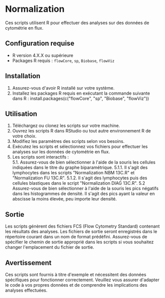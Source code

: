 # Normalization

Ces scripts utilisent R pour effectuer des analyses sur des données de cytométrie en flux.

## Configuration requise

- R version 4.X.X ou supérieure
- Packages R requis : `flowCore`, `sp`, `Biobase`, `flowViz`

## Installation

1. Assurez-vous d'avoir R installé sur votre système.
2. Installez les packages R requis en exécutant la commande suivante dans R :
         install.packages(c("flowCore", "sp", "Biobase", "flowViz"))
         
## Utilisation

1. Téléchargez ou clonez les scripts sur votre machine.
2. Ouvrez les scripts R dans RStudio ou tout autre environnement R de votre choix.
3. Modifiez les paramètres des scripts selon vos besoins.
4. Exécutez les scripts et sélectionnez vos fichiers pour effectuer les analyses sur les données de cytométrie en flux.
5. Les scripts sont interactifs :  
  5.1. Assurez-vous de bien sélectionner à l'aide de la souris les cellules indiquées dans le titre du graphe biparamétrique.
    5.1.1. Il s'agit des lymphocytes dans les scripts "Normalization NBM 13C.R" et "Normalization FU 13C.R".
    5.1.2. Il s'agit des lymphocytes puis des cellules blastiques dans le script "Normalization DIAG 13C.R".
  5.2 Assurez-vous de bien sélectionner à l'aide de la souris les pics négatifs dans les histogrammes de densité.
      Il s'agit des pics ayant la valeur en abscisse la moins élevée, peu importe leur densité.

## Sortie

Les scripts génèrent des fichiers FCS (Flow Cytometry Standard) contenant les résultats des analyses. 
Les fichiers de sortie seront enregistrés dans le répertoire courant dans un nom de format prédéfini. 
Assurez-vous de spécifier le chemin de sortie approprié dans les scripts si vous souhaitez changer l'emplacement du fichier de sortie.

## Avertissement

Ces scripts sont fournis à titre d'exemple et nécessitent des données spécifiques pour fonctionner correctement. 
Veuillez vous assurer d'adapter le code à vos propres données et de comprendre les implications des analyses effectuées.
